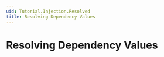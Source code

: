 ```yaml
---
uid: Tutorial.Injection.Resolved
title: Resolving Dependency Values
---
```


# Resolving Dependency Values